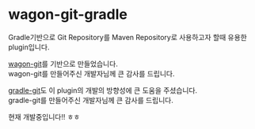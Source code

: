wagon-git-gradle
================

Gradle기반으로 Git Repository를 Maven Repository로 사용하고자 할때 유용한 plugin입니다.

<a href='https://github.com/synergian/wagon-git'>wagon-git</a>를 기반으로 만들었습니다. <br/>
wagon-git를 만들어주신 개발자님께 큰 감사를 드립니다.

<a href='https://github.com/ajoberstar/gradle-git'>gradle-git</a>도 이 plugin의 개발의 방향성에 큰 도움을 주셨습니다. <br/>
gradle-git를 만들어주신 개발자님께 큰 감사를 드립니다.


현재 개발중입니다!! ㅎㅎ
